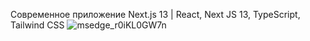 Современное приложение Next.js 13 | React, Next JS 13, TypeScript, Tailwind CSS
![msedge_r0iKL0GW7n](https://github.com/FreeFi/Car-hub/assets/40234315/29b2324b-8f06-4d21-b061-47bc04caf289)
